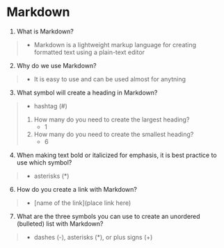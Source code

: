 # Markdown

1. What is Markdown?
> - Markdown is a lightweight markup language for creating formatted text using a plain-text editor
2. Why do we use Markdown?
> - It is easy to use and can be used almost for anytning
3. What symbol will create a heading in Markdown?
> - hashtag (#)
> 1. How many do you need to create the largest heading?
>    - 1
> 3. How many do you need to create the smallest heading?
>    - 6
4. When making text bold or italicized for emphasis, it is best practice to use which symbol?
> - asterisks (*)
6. How do you create a link with Markdown?
> - [name of the link](place link here)
7. What are the three symbols you can use to create an unordered (bulleted) list with Markdown?
> -  dashes (-), asterisks (*), or plus signs (+)

